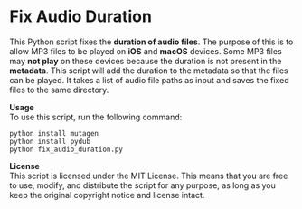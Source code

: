 # Fix Audio Duration

This Python script fixes the **duration of audio files**. The purpose of this is to allow MP3 files to be played on **iOS** and **macOS** devices. Some MP3 files may **not play** on these devices because the duration is not present in the **metadata**. This script will add the duration to the metadata so that the files can be played. 
It takes a list of audio file paths as input and saves the fixed files to the same directory.


**Usage** <br/>
To use this script, run the following command:

`python install mutagen` <br/>
`python install pydub` <br/>
`python fix_audio_duration.py` <br/>


**License** <br/>
This script is licensed under the MIT License. This means that you are free to use, modify, and distribute the script for any purpose, as long as you keep the original copyright notice and license intact.